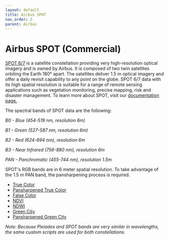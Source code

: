 ```yaml
---
layout: default
title: Airbus SPOT
nav_order: 2
parent: Airbus
---
```


# Airbus SPOT (Commercial)

<a href="https://www.intelligence-airbusds.com/en/8693-spot-67">SPOT 6/7</a> is a satellite constellation providing very high-resolution optical imagery and is owned by Airbus. It is composed of two twin satellites orbiting the Earth 180° apart. The satellites deliver 1.5 m optical imagery and offer a daily revisit capability to any point on the globe. SPOT 6/7 data with its high spatial resolution is suitable for a range of remote sensing applications such as vegetation monitoring, precise mapping, risk and disaster management. To learn more about SPOT, visit our <a href="https://docs.sentinel-hub.com/api/latest/data/airbus/spot/"> documentation page.</a>

The spectral bands of SPOT data are the following:

*B0 - Blue (454-519 nm,	resolution 6m)*

*B1 - Green (527-587 nm, resolution	6m)*

*B2 - Red (624-694 nm), resolution 6m*

*B3 - Near Infrared (756-880 nm), resolution 6m*

*PAN - Panchromatic (455-744 nm), resolution 1.5m*

SPOT's RGB bands are in 6 meter spatial resolution. To take advantage of the 1.5 m PAN band, the pansharpening process is required.

 - [True Color](/airbus_spot/true_color)
 - [Pansharpened True Color](/airbus_spot/true_color_pansharpened)
 - [False Color](/airbus_spot/false_color)
 - [NDVI](/airbus_spot/ndvi)
 - [NDWI](/airbus_spot/ndwi)
 - [Green City](/airbus_spot/green_city)
 - [Pansharpened Green City](/airbus_spot/green_city_pansharpened)

_Note: Because Pleiades and SPOT bands are very similar in wavelengths, the same custom scripts are used for both constellations._
